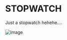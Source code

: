 # STOPWATCH
Just a stopwatch hehehe....

![image](https://github.com/nmn-yd/StopWatch/assets/97431919/4f64dfd5-ad70-416c-93ae-6ed37ac8ff0f)



